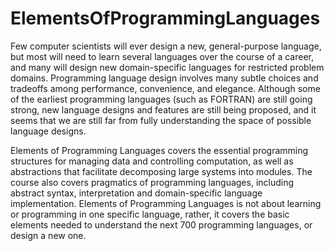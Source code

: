 # ElementsOfProgrammingLanguages
Few computer scientists will ever design a new, general-purpose language, but most will need to learn several languages over the course of a career, and many will design new domain-specific languages for restricted problem domains. Programming language design involves many subtle choices and tradeoffs among performance, convenience, and elegance. Although some of the earliest programming languages (such as FORTRAN) are still going strong, new language designs and features are still being proposed, and it seems that we are still far from fully understanding the space of possible language designs.  

Elements of Programming Languages covers the essential programming structures for managing data and controlling computation, as well as abstractions that facilitate decomposing large systems into modules. The course also covers pragmatics of programming languages, including abstract syntax, interpretation and domain-specific language implementation. Elements of Programming Languages is not about learning or programming in one specific language, rather, it covers the basic elements needed to understand the next 700 programming languages, or design a new one.
